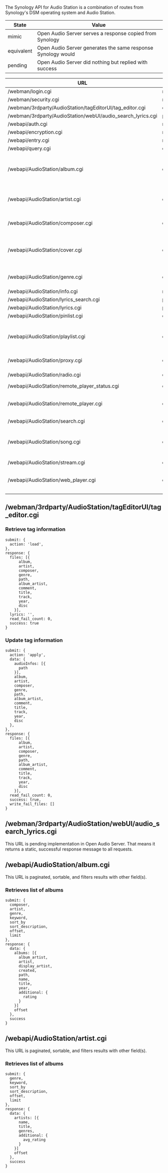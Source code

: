 The Synology API for Audio Station is a combination of routes from Synology's DSM operating system and Audio Station.

| State      | Value                                                        |
|------------|--------------------------------------------------------------|
| mimic      | Open Audio Server serves a response copied from Synology     |
| equivalent | Open Audio Server generates the same response Synology would |
| pending    | Open Audio Server did nothing but replied with success       |

| URL                                                         | State      | Method   | Parameters                                                                     |
|-------------------------------------------------------------|------------|----------|--------------------------------------------------------------------------------|
| /webman/login.cgi                                           | mimic      | POST     |                                                                                |
| /webman/security.cgi                                        | mimic      | POST     |                                                                                |
| /webman/3rdparty/AudioStation/tagEditorUI/tag_editor.cgi    | equivalent | POST     | action, data                                                                   |
| /webman/3rdparty/AudioStation/webUI/audio_search_lyrics.cgi | pending    | POST     |                                                                                |
| /webapi/auth.cgi                                            | mimic      | POST     |                                                                                |
| /webapi/encryption.cgi                                      | mimic      | POST     |                                                                                |
| /webapi/entry.cgi                                           | mimic      | GET+POST |                                                                                |
| /webapi/query.cgi                                           | equivalent | POST     |                                                                                |
| /webapi/AudioStation/album.cgi                              | equivalent | POST     | composer, artist, genre, keyword, sort_by, sort_direction, offset, limit       |
| /webapi/AudioStation/artist.cgi                             | equivalent | POST     | genre, keyword, sort_by, sort_direction, offset, limit                         |
| /webapi/AudioStation/composer.cgi                           | equivalent | POST     | keyword, sort_by, sort_direction, offset, limit                                |
| /webapi/AudioStation/cover.cgi                              | equivalent | GET      | id, album_name, artist_name, composer_name, output_default, default_genre_name | 
| /webapi/AudioStation/genre.cgi                              | equivalent | POST     | method, keyword, sort_sort_by, offset, limit                                   |
| /webapi/AudioStation/info.cgi                               | mimic      | POST     |                                                                                | 
| /webapi/AudioStation/lyrics_search.cgi                      | pending    | POST     |                                                                                |
| /webapi/AudioStation/lyrics.cgi                             | pending    | POST     |                                                                                |
| /webapi/AudioStation/pinlist.cgi                            | equivalent | POST     | method, items                                                                  |
| /webapi/AudioStation/playlist.cgi                           | equivalent | POST     | method, name, new_name, songs, album, artist, composer, genre, id, rules_json  |
| /webapi/AudioStation/proxy.cgi                              | equivalent | GET      | method, id, stream_id,                                                         |
| /webapi/AudioStation/radio.cgi                              | equivalent | POST     | method, container, url, title, desc, offset                                    |
| /webapi/AudioStation/remote_player_status.cgi               | equivalent | POST     |                                                                                |
| /webapi/AudioStation/remote_player.cgi                      | equivalent | POST     | method, action, volume, value, songs, containers_json                          |
| /webapi/AudioStation/search.cgi                             | equivalent | POST     | keyword                                                                        |
| /webapi/AudioStation/song.cgi                               | equivalent | POST     | method, id, rating, album, composer, genre, artist, sort_by, sort_direction    | 
| /webapi/AudioStation/stream.cgi                             | equivalent | GET      | method, id                                                                     | 
| /webapi/AudioStation/web_player.cgi                         | equivalent | POST     | method, songs, updated_index, containers_json, offset                          |


## /webman/3rdparty/AudioStation/tagEditorUI/tag_editor.cgi

### Retrieve tag information

    submit: {
      action: 'load',
    },
    response: {
      files: [{
          album,
          artist,
          composer,
          genre,
          path,
          album_artist,
          comment,
          title,
          track,
          year,
          disc
        }],
      lyrics: '',
      read_fail_count: 0,
      success: true
    }


### Update tag information

    submit: {
      action: 'apply',
      data: {
        audioInfos: [{
          path
        }],
        album,
        artist,
        composer,
        genre,
        path,
        album_artist,
        comment,
        title,
        track,
        year,
        disc
      }, 
    }, 
    response: {
      files: [{
          album,
          artist,
          composer,
          genre,
          path,
          album_artist,
          comment,
          title,
          track,
          year,
          disc
        }],
      read_fail_count: 0,
      success: true,
      write_fail_files: []
    }

## /webman/3rdparty/AudioStation/webUI/audio_search_lyrics.cgi

This URL is pending implementation in Open Audio Server.  That means it returns a static, successful response message to all requests.

## /webapi/AudioStation/album.cgi

This URL is paginated, sortable, and filters results with other field(s).

### Retrieves list of albums

    submit: {
      composer,
      artist,
      genre,
      keyword,
      sort_by
      sort_description,
      offset,
      limit
    }, 
    response: {
      data: {
        albums: [{
          album_artist,
          artist,
          display_artist,
          created,
          path,
          name,
          title,
          year,
          additional: {
            rating
          } 
        }]
        offset
      },
      success
    }

## /webapi/AudioStation/artist.cgi

This URL is paginated, sortable, and filters results with other field(s).

### Retrieves list of albums

    submit: {
      genre,
      keyword,
      sort_by
      sort_description,
      offset,
      limit
    }, 
    response: {
      data: {
        artists: [{
          name,
          title,
          genres,
          additional: {
            avg_rating
          }
        }]
        offset
      },
      success
    }

